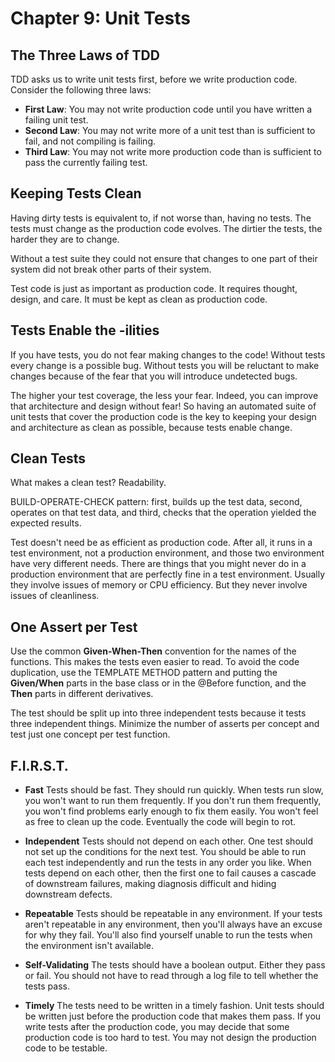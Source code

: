 # Chapter 9: Unit Tests

## The Three Laws of TDD

TDD asks us to write unit tests first, before we write production code. Consider the following three laws:
- **First Law**: You may not write production code until you have written a failing unit test.
- **Second Law**: You may not write more of a unit test than is sufficient to fail, and not compiling is failing.
- **Third Law**: You may not write more production code than is sufficient to pass the currently failing test. 

## Keeping Tests Clean

Having dirty tests is equivalent to, if not worse than, having no tests. The tests must change as the production code evolves.
The dirtier the tests, the harder they are to change.

Without a test suite they could not ensure that changes to one part of their system did not break other parts of their system.

Test code is just as important as production code. It requires thought, design, and care. It must be kept as clean
as production code.

## Tests Enable the -ilities

If you have tests, you do not fear making changes to the code! Without tests every change is a possible bug.
Without tests you will be reluctant to make changes because of the fear that you will introduce undetected bugs.

The higher your test coverage, the less your fear. Indeed, you can improve that architecture and design without fear!
So having an automated suite of unit tests that cover the production code is the key to keeping your design and architecture as clean as possible, because tests enable change.

## Clean Tests

What makes a clean test? Readability.

BUILD-OPERATE-CHECK pattern: first, builds up the test data, second, operates on that test data, and third, checks that the operation yielded the expected results.

Test doesn't need be as efficient as production code. After all, it runs in a test environment, not a production environment, and those two environment have very different needs.
There are things that you might never do in a production environment that are perfectly fine in a test environment. Usually they involve issues of memory or CPU efficiency. But they never involve issues of cleanliness. 

## One Assert per Test

Use the common **Given-When-Then** convention for the names of the functions. This makes the tests even easier to read.
To avoid the code duplication, use the TEMPLATE METHOD pattern and putting the **Given/When** parts in the base class or in the @Before function, and the **Then** parts in different derivatives. 

The test should be split up into three independent tests because it tests three independent things.
Minimize the number of asserts per concept and test just one concept per test function.

## F.I.R.S.T.

- **Fast** Tests should be fast. They should run quickly. When tests run slow, you won't want to run them frequently. If you don't run them frequently, you won't find problems early enough to fix them easily. You won't feel as free to clean up the code. Eventually the code will begin to rot.

- **Independent** Tests should not depend on each other. One test should not set up the conditions for the next test. You should be able to run each test independently and run the tests in any order you like. When tests depend on each other, then the first one to fail causes a cascade of downstream failures, making diagnosis difficult and hiding downstream defects.

- **Repeatable** Tests should be repeatable in any environment. If your tests aren't repeatable in any environment, then you'll always have an excuse for why they fail. You'll also find yourself unable to run the tests when the environment isn't available.

- **Self-Validating** The tests should have a boolean output. Either they pass or fail. You should not have to read through a log file to tell whether the tests pass. 

- **Timely** The tests need to be written in a timely fashion. Unit tests should be written just before the production code that makes them pass. If you write tests after the production code, you may decide that some production code is too hard to test. You may not design the production code to be testable.
